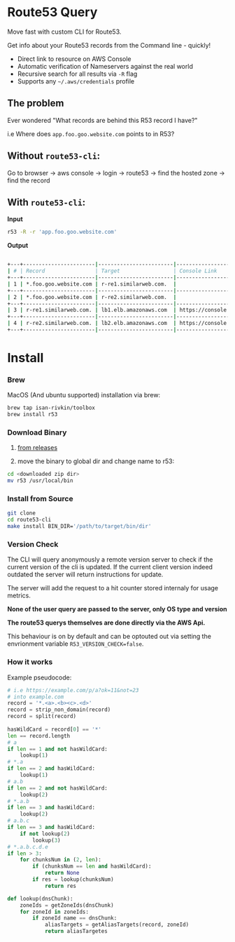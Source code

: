 # Route53 Query 

Move fast with custom CLI for Route53. 

Get info about your Route53 records from the Command line - quickly!

* Direct link to resource on AWS Console
* Automatic verification of Nameservers against the real world
* Recursive search for all results via `-R` flag
* Supports any `~/.aws/credentials` profile


## The problem

Ever wondered "What records are behind this R53 record I have?" 

i.e  Where does `app.foo.goo.website.com` points to in R53?  

## Without `route53-cli`: 

Go to browser -> aws console -> login -> route53 -> find the hosted zone -> find the record 

## With `route53-cli`:

<b> Input </b>

```bash
r53 -R -r 'app.foo.goo.website.com'
``` 

<b> Output </b>

```bash

+---+-----------------------|------------------------|--------------------------------------|---------+
| # | Record                | Target                 | Console Link                         | TYPE    |
+---+-----------------------|------------------------|--------------------------------------|---------+
| 1 | *.foo.goo.website.com | r-re1.similarweb.com.  |                                      | A       |
+---+-----------------------|------------------------|--------------------------------------|---------+
| 2 | *.foo.goo.website.com | r-re2.similarweb.com.  |                                      | A       |
+---+-----------------------|------------------------|--------------------------------------|---------+
| 3 | r-re1.similarweb.com. | lb1.elb.amazonaws.com  | https://console.aws.amazon.com/alb-1 | A       |
+---+-----------------------|------------------------|--------------------------------------|---------+
| 4 | r-re2.similarweb.com. | lb2.elb.amazonaws.com  | https://console.aws.amazon.com/alb-2 | A       |
+---+-----------------------|------------------------|------------------------------------------------+

```

# Install 

### Brew 

MacOS (And ubuntu supported) installation via brew:

```bash
brew tap isan-rivkin/toolbox
brew install r53
```

### Download Binary

1. [from releases](https://github.com/Isan-Rivkin/route53-cli/releases)

2. move the binary to global dir and change name to r53:

```bash
cd <downloaded zip dir>
mv r53 /usr/local/bin
```

### Install from Source

```bash
git clone 
cd route53-cli
make install BIN_DIR='/path/to/target/bin/dir'
```

### Version Check 

The CLI will query anonymously a remote version server to check if the current version of the cli is updated.
If the current client version indeed outdated the server will return instructions for update. 

The server will add the request to a hit counter stored internaly for usage metrics. 

<b>None of the user query are passed to the server, only OS type and version</b>

<b> The route53 querys themselves are done directly via the AWS Api.</b>

This behaviour is on by default and can be optouted out via setting the envrionment variable `R53_VERSION_CHECK=false`. 

### How it works 

Example pseudocode: 

```python
# i.e https://example.com/p/a?ok=11&not=23
# into example.com 
record = '*.<a>.<b><c>.<d>'
record = strip_non_domain(record)
record = split(record)
 
hasWildCard = record[0] == '*'
len == record.length
# a 
if len == 1 and not hasWildCard: 
    lookup(1)
# *.a
if len == 2 and hasWildCard:  
    lookup(1)
# a.b
if len == 2 and not hasWildCard:  
    lookup(2)
# *.a.b
if len == 3 and hasWildCard: 
    lookup(2)
# a.b.c
if len == 3 and hasWildCard: 
    if not lookup(2)
        lookup(3)
# *.a.b.c.d.e
if len > 3:
    for chunksNum in (2, len):
        if (chunksNum == len and hasWildCard):
            return None
        if res = lookup(chunksNum)
            return res 

def lookup(dnsChunk):
    zoneIds = getZoneIds(dnsChunk)
    for zoneId in zoneIds:
        if zoneId name == dnsChunk: 
            aliasTargets = getAliasTargets(record, zoneId)
            return aliasTargetes
```
